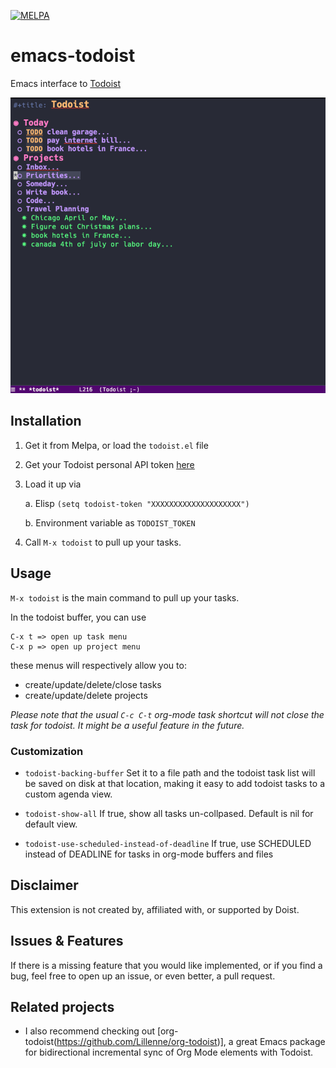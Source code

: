 [![MELPA](https://melpa.org/packages/todoist-badge.svg)](https://melpa.org/#/todoist)

# emacs-todoist
Emacs interface to [Todoist](https://todoist.com)

![alt text](screenshot.png)

## Installation
1. Get it from Melpa, or load the `todoist.el` file
2. Get your Todoist personal API token [here](https://todoist.com/app/settings/integrations)
3. Load it up via

   a. Elisp
       ```
       (setq todoist-token "XXXXXXXXXXXXXXXXXXXX")
       ```

   b. Environment variable as `TODOIST_TOKEN`

4. Call `M-x todoist` to pull up your tasks.

## Usage

`M-x todoist` is the main command to pull up your tasks.

In the todoist buffer, you can use
```
C-x t => open up task menu
C-x p => open up project menu
```
these menus will respectively allow you to:
- create/update/delete/close tasks
- create/update/delete projects

*Please note that the usual `C-c C-t` org-mode task shortcut will not close the task for todoist. It might be a useful feature in the future.*

### Customization

- `todoist-backing-buffer`
  Set it to a file path and the todoist task list will be saved on disk at that location, making it easy to add todoist tasks to a custom agenda view.

- `todoist-show-all`
  If true, show all tasks un-collpased. Default is nil for default view.
  
- `todoist-use-scheduled-instead-of-deadline`
  If true, use SCHEDULED instead of DEADLINE for tasks in org-mode buffers and files

## Disclaimer
This extension is not created by, affiliated with, or supported by Doist.

## Issues & Features
If there is a missing feature that you would like implemented, or if you find a bug, feel free to open up an issue, or even better, a pull request.

## Related projects
- I also recommend checking out [org-todoist(https://github.com/Lillenne/org-todoist)], a great Emacs package for bidirectional incremental sync of Org Mode elements with Todoist.
